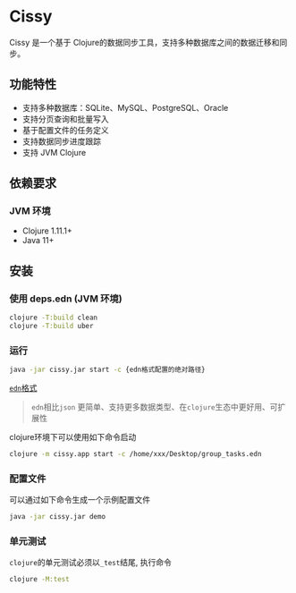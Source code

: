 # Cissy

Cissy 是一个基于 Clojure的数据同步工具，支持多种数据库之间的数据迁移和同步。

## 功能特性

- 支持多种数据库：SQLite、MySQL、PostgreSQL、Oracle
- 支持分页查询和批量写入
- 基于配置文件的任务定义
- 支持数据同步进度跟踪
- 支持 JVM Clojure

## 依赖要求

### JVM 环境
- Clojure 1.11.1+
- Java 11+

## 安装

### 使用 deps.edn (JVM 环境)
```sh
clojure -T:build clean
clojure -T:build uber
```

### 运行
```sh
java -jar cissy.jar start -c {edn格式配置的绝对路径}
```
[`edn`格式](https://github.com/edn-format/edn)
> `edn`相比`json` 更简单、支持更多数据类型、在`clojure`生态中更好用、可扩展性

clojure环境下可以使用如下命令启动
```sh
clojure -m cissy.app start -c /home/xxx/Desktop/group_tasks.edn
```

### 配置文件
可以通过如下命令生成一个示例配置文件
```sh
java -jar cissy.jar demo
```

### 单元测试
`clojure`的单元测试必须以`_test`结尾, 执行命令
```sh
clojure -M:test
```


